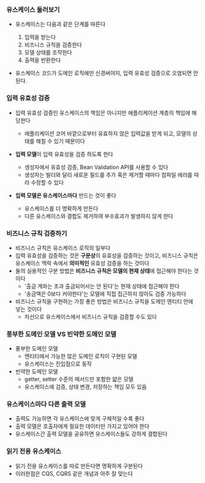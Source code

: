 ### 유스케이스 둘러보기
- 유스케이스는 다음과 같은 단계를 따른다
	1. 입력을 받는다
	2. 비즈니스 규칙을 검증한다
	3. 모델 상태를 조작한다
	4. 출력을 반환한다

- 유스케이스 코드가 도메인 로직에만 신경써야지, 입력 유효성 검증으로 오염되면 안 된다.

### 입력 유효성 검증
- 입력 유효성 검증인 유스케이스의 책임은 아니지만 애플리케이션 계층의 책임에 해당한다
	- 애플리케이션 코어 바깥으로부터 유효하지 않은 입력값을 받게 되고, 모델의 상태를 해칠 수 있기 때문이다
- **입력 모델**이 입력 유효성을 검증 하도록 한다
	- 생성자에서 유효성 검증, Bean Validation API를 사용할 수 있다
	- 생성자는 빌더와 달리 새로운 필드를 추가 혹은 제거할 때마다 컴파일 에러를 따라 수정할 수 있다

- **입력 모델은 유스케이스마다** 만드는 것이 좋다
	- 유스케이스를 더 명확하게 만든다
	- 다른 유스케이스와 결합도 제거하여 부수효과가 발생하지 않게 한다
### 비즈니스 규칙 검증하기
- 비즈니스 규칙은 유스케이스 로직의 일부다
- 입력 유효성을 검증하는 것은 **구문상**의 유효성을 검증하는 것이고, 비즈니스 규칙은 유스케이스 맥락 속에서 **의미적인** 유효성 검증을 하는 것이다
- 둘의 실용적인 구분 방법은 **비즈니스 규칙은 모델의 현재 상태**에 접근해야 한다는 것이다
	- '출금 계좌는 초과 출금되어서는 안 된다'는 현재 상태에 접근해야 한다
	- '송금액은 0보다 커야한다'는 모델에 직접 접근하지 않아도 검증 가능하다
- 비즈니스 규칙을 구현하는 가장 좋은 방법은 비즈니스 규칙을 도메인 엔티티 안에 넣는 것이다
	- 차선으로 유스케이스에서 비즈니스 규칙을 검증할 수도 있다

### 풍부한 도메인 모델 VS 빈약한 도메인 모델
- 풍부한 도메인 모델
	- 엔티티에서 가능한 많은 도메인 로직이 구현된 모델
	- 유스케이스는 진입점으로 동작
- 빈약한 도메인 모델
	- getter, setter 수준의 메서드만 포함한 얇은 모델
	- 유스케이스에 검증, 상태 변경, 저장하는 책임 모두 있음

### 유스케이스마다 다른 출력 모델
- 출력도 가능하면 각 유스케이스에 맞게 구체적일 수록 좋다
- 출력 모델은 호출자에게 필요한 데이터만 가지고 있어야 한다
- 유스케이스간 출력 모델을 공유하면 유스케이스들도 강하게 결합된다

### 읽기 전용 유스케이스
- 읽기 전용 유스케이스를 따로 만든다면 명확하게 구분된다
- 이러한점은 CQS, CQRS 같은 개념과 아주 잘 맞는다